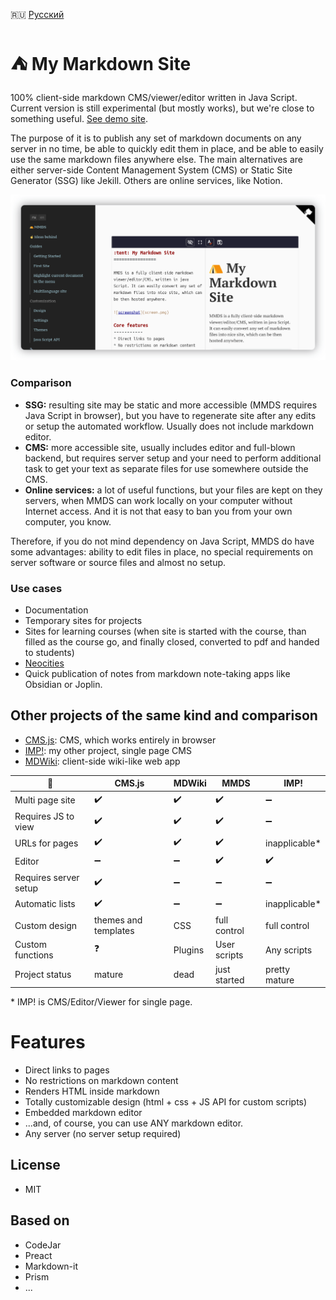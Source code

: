 :ru: [Русский](https://girobusan.github.io/mmds/#!index.ru.md)

:tent: My Markdown Site
================

100% client-side markdown CMS/viewer/editor written in Java Script. Current version is still experimental (but mostly works), but we're close to something useful. [See demo site](https://girobusan.github.io/mmds/#!index.en.md).


The purpose of it is to publish any set of markdown documents on any server in no time,
be able to quickly edit them in place, and be able to easily use the same markdown files anywhere else. The main alternatives are either server-side Content Management System (CMS) or Static Site Generator (SSG) like Jekill. Others are online services, like Notion. 

![Screenshot](docs/screen.png)

### Comparison

- __SSG:__ resulting site may be static and more accessible (MMDS requires Java Script in browser), but you have to regenerate site after any edits or setup the automated workflow. Usually does not include markdown editor.
- __CMS:__ more accessible site, usually includes editor and full-blown backend, but requires server setup and your need to perform additional task to get your text as separate files for use somewhere outside the CMS.
- __Online services:__ a lot of useful functions, but your files are kept on they
servers, when MMDS can work locally on your computer without Internet access. And it is not that easy to ban you from your own computer, you know.

Therefore, if you do not mind dependency on Java Script, MMDS do have some advantages: ability to edit files in place, no special requirements on 
server software or source files and almost no setup. 

### Use cases

* Documentation
* Temporary sites for projects
* Sites for learning courses (when site is started with the course, than filled as the course go, and finally closed, converted to pdf and handed to students)
* [ Neocities ](https://neocities.org/)
* Quick publication of notes from markdown note-taking apps like Obsidian or Joplin.


## Other projects of the same kind and comparison

* [CMS.js](https://github.com/chrisdiana/cms.js): CMS, which works entirely in browser
* [IMP!](https://github.com/girobusan/imp): my other project, single page CMS
* [MDWiki](https://github.com/Dynalon/mdwiki): client-side wiki-like web app
 
|  :wrench:             | CMS.js             | MDWiki             | MMDS               | IMP!                | 
|-----------------------|--------------------|--------------------|--------------------|---------------------|
| Multi page site       | :heavy_check_mark: | :heavy_check_mark: | :heavy_check_mark: |  :heavy_minus_sign: |
| Requires JS to view   | :heavy_check_mark: | :heavy_check_mark: | :heavy_check_mark: |  :heavy_minus_sign: |
| URLs for pages        | :heavy_check_mark: | :heavy_check_mark: | :heavy_check_mark: |  inapplicable*      |
| Editor                | :heavy_minus_sign: | :heavy_minus_sign: | :heavy_check_mark: |  :heavy_check_mark: |
| Requires server setup | :heavy_check_mark: | :heavy_minus_sign: | :heavy_minus_sign: |  :heavy_minus_sign: |
| Automatic lists       | :heavy_check_mark: | :heavy_minus_sign: | :heavy_minus_sign: |  inapplicable*      | 
| Custom design         | themes and templates | CSS              | full control       |  full control       |
| Custom functions      | :question:         | Plugins            | User scripts       |  Any scripts        |
| Project status        | mature             |  dead              | just started       |  pretty mature      |

\* IMP! is CMS/Editor/Viewer for single page.

# Features

* Direct links to pages
* No restrictions on markdown content 
* Renders HTML inside markdown
* Totally customizable design (html + css + JS API for custom scripts)
* Embedded markdown editor 
* ...and, of course, you can use ANY markdown editor.
* Any server (no server setup required)


## License

- MIT

## Based on

- CodeJar
- Preact
- Markdown-it
- Prism
- ...

